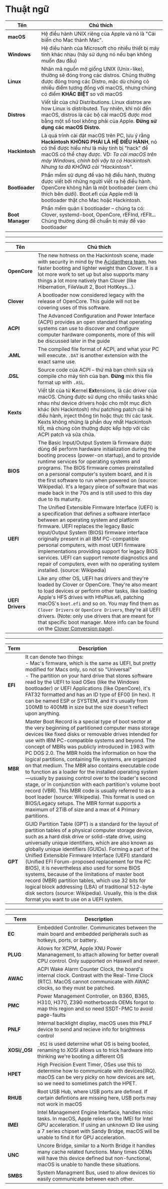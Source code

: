 # Thuật ngữ

| Tên              | Chú thích                                                                                                                                                                                                                                                                   |
| ---------------- | --------------------------------------------------------------------------------------------------------------------------------------------------------------------------------------------------------------------------------------------------------------------------- |
| **macOS**        | Hệ điều hành UNIX riêng của Apple và nó là "Cái biến cho Mac thành Mac".                                                                                                                                                                                                    |
| **Windows**      | Hệ điều hành của Microsoft cho nhiều thiết bị máy tính khác nhau (hãy sử dụng nó nếu bạn không muốn đau đầu)                                                                                                                                                                |
| **Linux**        | Nhân mã nguồn mở giống UNIX (Unix-like), thường sẽ đóng trong các distros. Chúng thường được đóng trong các Distro, mặc dù chúng có nhiều điểm tương đồng với macOS, nhưng chúng có điểm **KHÁC BIỆT** so với macOS                                                         |
| **Distros**      | Viết tắt của chữ Distributions. Linux distros are how Linux is distributed. Tuy nhiên, khi nói đến macOS, distros là các bộ cài macOS được mod bằng một số tool không phải của Apple. **Đừng sử dụng các macOS Distro.**                                                    |
| **Hackintosh**   | Là quá trình cài đặt macOS trên PC, lưu ý rằng **Hackintosh KHÔNG PHẢI LÀ HỆ ĐIỀU HÀNH**, nó có thể được hiểu như là máy tính bị "hack" để macOS có thể chạy được. VD: _Ta cài macOS trên máy Windows, chính bởi vậy ta có Hackintosh. Nhưng ta đã KHÔNG cài "Hackintosh"._ |
| **Bootloader**   | Phần mềm sử dụng để vào hệ điều hành, thường được viết bởi những người viết ra hệ điều hành. OpenCore không hẳn là một bootloader (xem chú thích bên dưới). Boot.efi của Apple mới là bootloader thật cho Mac hoặc Hackintosh.                                              |
| **Boot Manager** | Phần mềm quản lí bootloader – chúng ta có: Clover, systemd-boot, OpenCore, rEFInd, rEFIt... Chúng thường dùng để chuẩn bị máy để vào bootloader                                                                                                                             |

---

| Tên              | Chú thích                                                                                                                                                                                                                                                                                                                                                                                                                                                                                                                                  |
| ---------------- | ------------------------------------------------------------------------------------------------------------------------------------------------------------------------------------------------------------------------------------------------------------------------------------------------------------------------------------------------------------------------------------------------------------------------------------------------------------------------------------------------------------------------------------------ |
| **OpenCore**     | The new hotness on the Hackintosh scene, made with security in mind by the [Acidanthera team](https://github.com/acidanthera), has faster booting and lighter weight than Clover. It is a lot more work to set up but also supports many things a lot more natively than Clover (like Hibernation, FileVault 2, Boot HotKeys...).                                                                                                                                                                                                          |
| **Clover**       | A bootloader now considered legacy with the release of OpenCore. This guide will not be covering uses of this software.                                                                                                                                                                                                                                                                                                                                                                                                                    |
| **ACPI**         | The Advanced Configuration and Power Interface (ACPI) provides an open standard that operating systems can use to discover and configure computer hardware components, more of this will be discussed later in the guide                                                                                                                                                                                                                                                                                                                   |
| **.AML**         | The compiled file format of ACPI, and what your PC will execute. `.DAT` is another extension with the exact same use.                                                                                                                                                                                                                                                                                                                                                                                                                      |
| **.DSL**         | Source code của ACPI – thứ mà bạn chỉnh sửa và compile cho máy tính của bạn. **Đừng** mix this file format up with `.ASL`.                                                                                                                                                                                                                                                                                                                                                                                                                 |
| **Kexts**        | Viết tắt của từ **K**ernel **Ext**ensions, là các driver của macOS. Chúng được sử dụng cho nhiều tasks khác nhau như device drivers hoặc cho một mục đích khác (khi Hackintosh) như patching patch cái hệ điều hành, inject thông tin hoặc thực thi các task. Kexts không những là phần duy nhất Hackintosh tốt, mà chúng còn thường được kếp hợp với các ACPI patch và sửa chửa.                                                                                                                                                          |
| **BIOS**         | The Basic Input/Output System là firmware được dùng để perform hardware initialization during the booting process (power-on startup), and to provide runtime services for operating systems and programs. The BIOS firmware comes preinstalled on a personal computer's system board, and it is the first software to run when powered on (source: Wikipedia). It's a legacy piece of software that was made back in the 70s and is still used to this day due to its maturity.                                                            |
| **UEFI**         | The Unified Extensible Firmware Interface (UEFI) is a specification that defines a software interface between an operating system and platform firmware. UEFI replaces the legacy Basic Input/Output System (BIOS) firmware interface originally present in all IBM PC-compatible personal computers, with most UEFI firmware implementations providing support for legacy BIOS services. UEFI can support remote diagnostics and repair of computers, even with no operating system installed. (source: Wikipedia)                        |
| **UEFI Drivers** | Like any other OS, UEFI has drivers and they're loaded by Clover or OpenCore. They're also meant to load devices or perform other tasks, like loading Apple's HFS drives with HfsPlus.efi, patching macOS's `boot.efi` and so on. You may find them as `Clover Drivers` or `OpenCore Drivers`, they're all UEFI drivers. (Note: only use drivers that are meant for that specific boot manager. More info can be found on the [Clover Conversion page](https://github.com/dortania/OpenCore-Install-Guide/tree/master/clover-conversion)). |

---

| Term    | Description                                                                                                                                                                                                                                                                                                                                                                                                                                                                                                                                                                                                                                                                                                                                                                                                                                                  |
| ------- | ------------------------------------------------------------------------------------------------------------------------------------------------------------------------------------------------------------------------------------------------------------------------------------------------------------------------------------------------------------------------------------------------------------------------------------------------------------------------------------------------------------------------------------------------------------------------------------------------------------------------------------------------------------------------------------------------------------------------------------------------------------------------------------------------------------------------------------------------------------ |
| **EFI** | It can denote two things: <br/>- Mac's firmware, which is the same as UEFI, but pretty modified for Macs only, so not so "Universal"<br/>- The partition on your hard drive that stores software read by the UEFI to load OSes (like the Windows bootloader) or UEFI Applications (like OpenCore), it's FAT32 formatted and has an ID type of EF00 (in hex). It can be named ESP or SYSTEM, and it's usually from 100MB to 400MB in size but the size doesn't reflect upon anything.                                                                                                                                                                                                                                                                                                                                                                         |
| **MBR** | Master Boot Record is a special type of boot sector at the very beginning of partitioned computer mass storage devices like fixed disks or removable drives intended for use with IBM PC-compatible systems and beyond. The concept of MBRs was publicly introduced in 1983 with PC DOS 2.0. The MBR holds the information on how the logical partitions, containing file systems, are organized on that medium. The MBR also contains executable code to function as a loader for the installed operating system—usually by passing control over to the loader's second stage, or in conjunction with each partition's volume boot record (VBR). This MBR code is usually referred to as a boot loader (source: Wikipedia). This format is used on BIOS/Legacy setups. The MBR format supports a maximum of 2TiB of size and a max of 4 Primary partitions. |
| **GPT** | GUID Partition Table (GPT) is a standard for the layout of partition tables of a physical computer storage device, such as a hard disk drive or solid-state drive, using universally unique identifiers, which are also known as globally unique identifiers (GUIDs). Forming a part of the Unified Extensible Firmware Interface (UEFI) standard (Unified EFI Forum-proposed replacement for the PC BIOS), it is nevertheless also used for some BIOS systems, because of the limitations of master boot record (MBR) partition tables, which use 32 bits for logical block addressing (LBA) of traditional 512-byte disk sectors (source: Wikipedia). Usually, this is the disk format you want to use on a UEFI system.                                                                                                                                   |

---

| Term           | Description                                                                                                                                                                                                                                         |
| -------------- | --------------------------------------------------------------------------------------------------------------------------------------------------------------------------------------------------------------------------------------------------- |
| **EC**         | Embedded Controller. Communicates between the main board and embedded peripherals such as hotkeys, ports, or battery.                                                                                                                               |
| **PLUG**       | Allows for XCPM, Apple XNU Power Mananagement, to attach allowing for better overall CPU control. Only supported on Haswell and newer.                                                                                                              |
| **AWAC**       | ACPI Wake Alarm Counter Clock, the board's internal clock. Contrast with the Real-Time Clock (RTC). MacOS cannot communicate with AWAC clocks, so they must be patched.                                                                             |
| **PMC**        | Power Management Controller, on B360, B365, H310, H370, Z390 motherboards OEMs forgot to map this region and so need SSDT-PMC to avoid page-faults                                                                                                  |
| **PNLF**       | Internal backlight display, macOS uses this PNLF device to send and recieve info for brightness control                                                                                                                                             |
| **XOSI/\_OSI** | `_OSI` is used deternine what OS is being booted, renaming to XOSI allows us to trick hardware into thinking we're booting a different OS                                                                                                           |
| **HPET**       | High Precision Event Timer, OSes use this to determine how to communicate with devices(IRQ). macOS can be very picky on how devices are set, so we need to sometimes patch the HPET.                                                                |
| **RHUB**       | Root USB Hub, where USB ports are defined. If certain defintions are missing here, USB ports may not work in macOS                                                                                                                                  |
| **IMEI**       | Intel Management Engine Interface, handles misc tasks. In macOS, Apple relies on the IMEI for Intel GPU acceleration. If using an unknown ID like using a 7 series chipset with Sandy Bridge, macOS will be unable to find it for GPU acceleration. |
| **UNC**        | Uncore Bridge, similar to a North Bridge it handles many cache related functions. Many times OEMs will have this device defined but non-functional, macOS is unable to handle these situations.                                                     |
| **SMBS**       | System Managment Bus, used to allow devices tio easily communicate between each other.                                                                                                                                                              |
